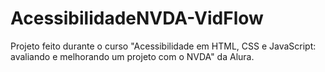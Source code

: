 # AcessibilidadeNVDA-VidFlow
Projeto feito durante o curso "Acessibilidade em HTML, CSS e JavaScript: avaliando e melhorando um projeto com o NVDA" da Alura.
